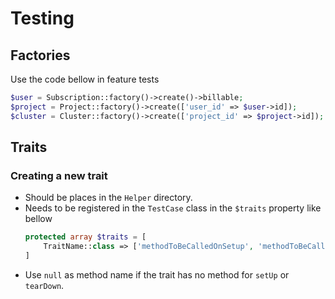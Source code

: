 # Testing

## Factories

Use the code bellow in feature tests

```php
$user = Subscription::factory()->create()->billable;
$project = Project::factory()->create(['user_id' => $user->id]);
$cluster = Cluster::factory()->create(['project_id' => $project->id]);
```


## Traits

### Creating a new trait
* Should be places in the `Helper` directory.
* Needs to be registered in the `TestCase` class in the `$traits` property like bellow
    ```php
    protected array $traits = [
        TraitName::class => ['methodToBeCalledOnSetup', 'methodToBeCalledOnTearDown']
    ]
    ```
* Use `null` as method name if the trait has no method for `setUp` or `tearDown`.
